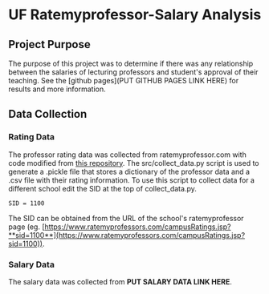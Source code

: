 # UF Ratemyprofessor-Salary Analysis

## Project Purpose
The purpose of this project was to determine if there was any relationship between the salaries of lecturing professors and student's approval of their teaching. See the [github pages](PUT GITHUB PAGES LINK HERE) for results and more information.

## Data Collection
### Rating Data
The professor rating data was collected from ratemyprofessor.com with code modified from [this repository](https://github.com/tisuela/ratemyprof-api). The src/collect_data.py script is used to generate a .pickle file that stores a dictionary of the professor data and a .csv file with their rating information. To use this script to collect data for a different school edit the SID at the top of collect_data.py. 

`SID = 1100`

The SID can be obtained from the URL of the school's ratemyprofessor page (eg. [https://www.ratemyprofessors.com/campusRatings.jsp?**sid=1100**](https://www.ratemyprofessors.com/campusRatings.jsp?sid=1100)).

### Salary Data
The salary data was collected from **PUT SALARY DATA LINK HERE**.
